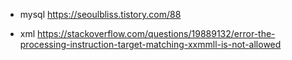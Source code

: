 - mysql
https://seoulbliss.tistory.com/88

- xml
https://stackoverflow.com/questions/19889132/error-the-processing-instruction-target-matching-xxmmll-is-not-allowed
